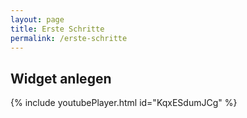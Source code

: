 ```yaml
---
layout: page
title: Erste Schritte
permalink: /erste-schritte
---
```


## Widget anlegen

{% include youtubePlayer.html id="KqxESdumJCg" %}

